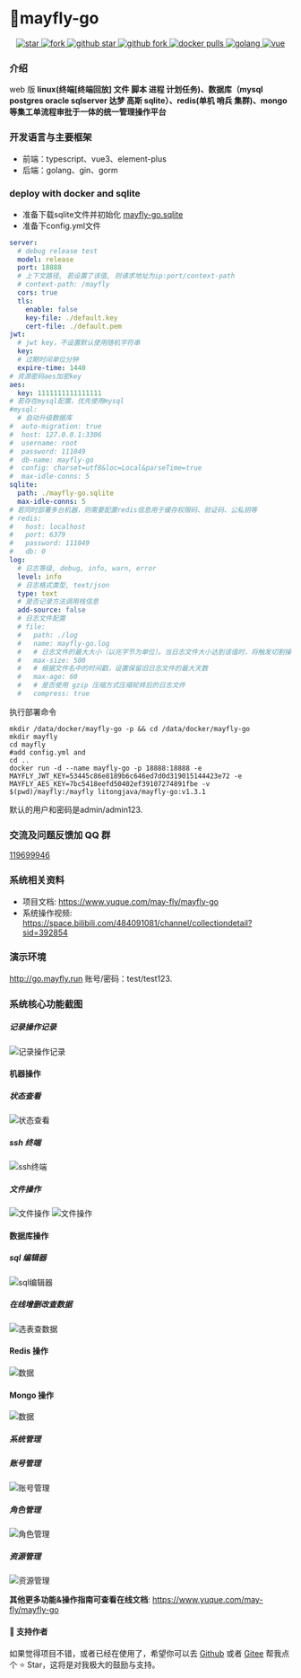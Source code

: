 # 🌈mayfly-go

<p align="center">
  <a href="https://gitee.com/dromara/mayfly-go" target="_blank">
    <img src="https://gitee.com/dromara/mayfly-go/badge/star.svg?theme=white" alt="star"/>
    <img src="https://gitee.com/dromara/mayfly-go/badge/fork.svg" alt="fork"/>
  </a>
  <a href="https://github.com/dromara/mayfly-go" target="_blank">
    <img src="https://img.shields.io/github/stars/dromara/mayfly-go.svg?style=social" alt="github star"/>
    <img src="https://img.shields.io/github/forks/dromara/mayfly-go.svg?style=social" alt="github fork"/>
  </a>
  <a href="https://hub.docker.com/r/mayflygo/mayfly-go/tags" target="_blank">
    <img src="https://img.shields.io/docker/pulls/mayflygo/mayfly-go.svg?label=docker%20pulls&color=fac858" alt="docker pulls"/>
  </a>
  <a href="https://github.com/golang/go" target="_blank">
    <img src="https://img.shields.io/badge/Golang-1.22%2B-yellow.svg" alt="golang"/>
  </a>
  <a href="https://cn.vuejs.org" target="_blank">
    <img src="https://img.shields.io/badge/Vue-3.x-green.svg" alt="vue">
  </a>
</p>

### 介绍

web 版 **linux(终端[终端回放] 文件 脚本 进程 计划任务)、数据库（mysql postgres oracle sqlserver 达梦 高斯 sqlite）、redis(单机 哨兵 集群)、mongo 等集工单流程审批于一体的统一管理操作平台**

### 开发语言与主要框架

- 前端：typescript、vue3、element-plus
- 后端：golang、gin、gorm

### deploy with docker and sqlite
- 准备下载sqlite文件并初始化 [mayfly-go.sqlite](https://github.com/litongjava/mayfly-go/blob/master/server/resources/data/mayfly-go.sqlite)
- 准备下config.yml文件
```yml
server:
  # debug release test
  model: release
  port: 18888
  # 上下文路径, 若设置了该值, 则请求地址为ip:port/context-path
  # context-path: /mayfly
  cors: true
  tls:
    enable: false
    key-file: ./default.key
    cert-file: ./default.pem
jwt:
  # jwt key，不设置默认使用随机字符串
  key: 
  # 过期时间单位分钟
  expire-time: 1440
# 资源密码aes加密key
aes:
  key: 1111111111111111
# 若存在mysql配置，优先使用mysql
#mysql:
  # 自动升级数据库
#  auto-migration: true
#  host: 127.0.0.1:3306
#  username: root
#  password: 111049
#  db-name: mayfly-go
#  config: charset=utf8&loc=Local&parseTime=true
#  max-idle-conns: 5
sqlite:
  path: ./mayfly-go.sqlite
  max-idle-conns: 5
# 若同时部署多台机器，则需要配置redis信息用于缓存权限码、验证码、公私钥等
# redis:
#   host: localhost
#   port: 6379
#   password: 111049
#   db: 0
log:
  # 日志等级, debug, info, warn, error
  level: info
  # 日志格式类型, text/json
  type: text
  # 是否记录方法调用栈信息
  add-source: false
  # 日志文件配置
  # file:
  #   path: ./log
  #   name: mayfly-go.log
  #   # 日志文件的最大大小（以兆字节为单位）。当日志文件大小达到该值时，将触发切割操作
  #   max-size: 500
  #   # 根据文件名中的时间戳，设置保留旧日志文件的最大天数
  #   max-age: 60
  #   # 是否使用 gzip 压缩方式压缩轮转后的日志文件
  #   compress: true
```
执行部署命令
```shell
mkdir /data/docker/mayfly-go -p && cd /data/docker/mayfly-go
mkdir mayfly
cd mayfly
#add config.yml and 
cd ..
docker run -d --name mayfly-go -p 18888:18888 -e MAYFLY_JWT_KEY=53445c86e8189b6c646ed7d0d319015144423e72 -e MAYFLY_AES_KEY=7bc5418eefd50402ef39107274891fbe -v $(pwd)/mayfly:/mayfly litongjava/mayfly-go:v1.3.1
```
默认的用户和密码是admin/admin123.

### 交流及问题反馈加 QQ 群

<a target="_blank" href="https://qm.qq.com/cgi-bin/qm/qr?k=IdJSHW0jTMhmWFHBUS9a83wxtrxDDhFj&jump_from=webapi">119699946</a>

### 系统相关资料

- 项目文档: https://www.yuque.com/may-fly/mayfly-go
- 系统操作视频: https://space.bilibili.com/484091081/channel/collectiondetail?sid=392854

### 演示环境

http://go.mayfly.run
账号/密码：test/test123.

### 系统核心功能截图

##### 记录操作记录

![记录操作记录](https://objs.gitee.io/mayfly-go-docs/home/log.jpg "屏幕截图.png")

#### 机器操作

##### 状态查看

![状态查看](https://objs.gitee.io/mayfly-go-docs/home/machine-status.jpg "屏幕截图.png")

##### ssh 终端

![ssh终端](https://objs.gitee.io/mayfly-go-docs/home/machine-ssh.jpg "屏幕截图.png")

##### 文件操作

![文件操作](https://objs.gitee.io/mayfly-go-docs/home/file-dir.jpg "屏幕截图.png")
![文件操作](https://objs.gitee.io/mayfly-go-docs/home/file-content-update.jpg "屏幕截图.png")

#### 数据库操作

##### sql 编辑器

![sql编辑器](https://objs.gitee.io/mayfly-go-docs/home/dbms-sql-editor.jpg "屏幕截图.png")

##### 在线增删改查数据

![选表查数据](https://objs.gitee.io/mayfly-go-docs/home/dbms-show-table-data.jpg "屏幕截图.png")

#### Redis 操作

![数据](https://objs.gitee.io/mayfly-go-docs/home/redis-data-list.jpg "屏幕截图.png")

#### Mongo 操作

![数据](https://objs.gitee.io/mayfly-go-docs/home/mongo-op.jpg "屏幕截图.png")

##### 系统管理

##### 账号管理

![账号管理](https://images.gitee.com/uploads/images/2021/0607/173919_a8d7dc18_1240250.png "屏幕截图.png")

##### 角色管理

![角色管理](https://images.gitee.com/uploads/images/2021/0607/174028_3654fb28_1240250.png "屏幕截图.png")

##### 资源管理

![资源管理](https://images.gitee.com/uploads/images/2021/0607/174436_e9e1535c_1240250.png "屏幕截图.png")

**其他更多功能&操作指南可查看在线文档**: https://www.yuque.com/may-fly/mayfly-go

#### 💌 支持作者

如果觉得项目不错，或者已经在使用了，希望你可以去 <a target="_blank" href="https://github.com/dromara/mayfly-go">Github</a> 或者 <a target="_blank" href="https://gitee.com/dromara/mayfly-go">Gitee</a> 帮我点个 ⭐ Star，这将是对我极大的鼓励与支持。

